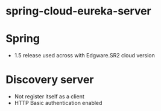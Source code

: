 # spring-cloud-eureka-server

# Spring
- 1.5 release used across with Edgware.SR2 cloud version

# Discovery server
- Not register itself as a client
- HTTP Basic authentication enabled
